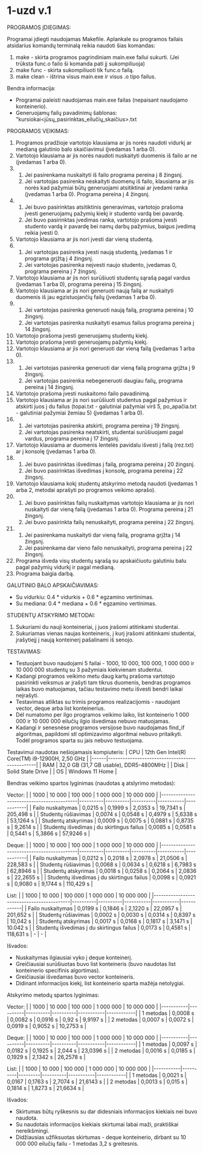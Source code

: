 # 1-uzd v.1
PROGRAMOS ĮDIEGIMAS:

Programai įdiegti naudojamas Makefile. Aplankale su programos failais atsidarius komandų terminalą reikia naudoti šias komandas:
1. make - skirta programos pagrindiniam main.exe failui sukurti. (Jei trūksta func.o failo ši komanda pati jį sukompiliuoja)
2. make func - skirta sukompiliuoti tik func.o failą.
3. make clean - ištrina visus main.exe ir visus .o tipo failus.

Bendra informacija:

- Programai paleisti naudojamas main.exe failas (nepaisant naudojamo konteinerio).
- Generuojamų failų pavadinimų šablonas: "kursiokai<jūsų_pasirinktas_eilučių_skaičius>.txt


PROGRAMOS VEIKIMAS:

1. Programos pradžioje vartotojo klausiama ar jis norės naudoti vidurkį ar medianą galutinio balo skaičiavimui (įvedamas 1 arba 0).
2. Vartotojo klausiama ar jis norės naudoti nuskaityti duomenis iš failo ar ne (įvedamas 1 arba 0).
3. 1) Jei pasirenkama nuskaityti iš failo programa pereina į 8 žingsnį.
   2) Jei vartotojas pasirenka neskaityti duomenų iš failo, klausiama ar jis norės kad pažymiai būtų generuojami atsitiktinai ar įvedami ranka (įvedamas 1 arba 0). Programa pereina į 4 žingsnį.
4. 1) Jei buvo pasirinktas atsitiktinis generavimas, vartotojo prašoma įvesti generuojamų pažymių kiekį ir studento vardą bei pavardę.
   2) Jei buvo pasirinktas įvedimas ranka, vartotojo prašoma įvesti studento vardą ir pavardę bei namų darbų pažymius, baigus įvedimą reikia įvesti 0.
5. Vartotojo klausiama ar jis nori įvesti dar vieną studentą.
6. 1) Jei vartotojas pasirenka įvesti naują studentą, įvedamas 1 ir programa grįžtą į 4 žingsnį.
   2) Jei vartotojas pasirenka neįvesti naujo studento, įvedamas 0, programa pereina į 7 žingsnį.
7. Vartotojo klausiama ar jis nori surūšiuoti studentų sąrašą pagal vardus (įvedamas 1 arba 0), programa pereina į 15 žingsnį.
8. Vartotojo klausiama ar jis nori generuoti naują failą ar nuskaityti duomenis iš jau egzistuojančių failų (įvedamas 1 arba 0).
9. 1) Jei vartotojas pasirenka generuoti naują failą, programa pereina į 10 žingsnį.
   2) Jei vartotojas pasirenka nuskaityti esamus failus programa pereina į 14 žingsnį.
10. Vartotojo prašoma įvesti generuojamų studentų kiekį.
11. Vartotojo prašoma įvesti generuojamų pažymių kiekį.
12. Vartotojo klausiama ar jis nori generuoti dar vieną failą (įvedamas 1 arba 0).
13. 1) Jei vartotojas pasirenka generuoti dar vieną failą programa grįžta į 9 žingsnį.
    2) Jei vartotojas pasirenka nebegeneruoti daugiau failų, programa pereina į 14 žingsnį.
14. Vartotojo prašoma įvesti nuskaitomo failo pavadinimą.
15. Vartotojo klausiama ar jis nori surūšiuoti studentus pagal pažymius ir atskirti juos į du failus (topai.txt - galutiniai pažymiai virš 5, po_apačia.txt - galutiniai pažymiai žemiau 5) (įvedamas 1 arba 0).
16. 1) Jei vartotojas pasirenka atskirti, programa pereina į 19 žingsnį.
    2) Jei vartotojas pasirenka neatskirti, studentai surūšiuojami pagal vardus, programa pereina į 17 žingsnį.
17. Vartotojo klausiama ar duomenis lentelės pavidalu išvesti į failą (rez.txt) ar į konsolę (įvedamas 1 arba 0).
18. 1) Jei buvo pasirinktas išvedimas į failą, programa pereina į 20 žingsnį.
    2) Jei buvo pasirinktas išvedimas į konsolę, programa pereina į 22 žingsnį.
19. Vartotojo klausiama kokį studentų atskyrimo metodą naudoti (įvedamas 1 arba 2, metodai aprašyti po programos veikimo aprašo).
20. 1) Jei buvo pasirinktas failų nuskaitymas vartotojo klausiama ar jis nori nuskaityti dar vieną failą (įvedamas 1 arba 0). Programa pereina į 21 žingsnį.
    2) Jei buvo pasirinkta failų nenuskaityti, programa pereina į 22 žingsnį.
21. 1) Jei pasirenkama nuskaityti dar vieną failą, programa grįžta į 14 žingsnį.
    2) Jei pasirenkama dar vieno failo nenuskaityti, programa pereina į 22 žingsnį.
22. Programa išveda visų studentų sąrašą su apskaičiuotu galutiniu balu pagal pažymių vidurkį ir pagal medianą.
23. Programa baigia darbą.

GALUTINIO BALO APSKAIČIAVIMAS:
- Su vidurkiu: 0.4 * vidurkis + 0.6 * egzamino vertinimas.
- Su mediana: 0.4 * mediana + 0.6 * egzamino vertinimas.


STUDENTŲ ATSKYRIMO METODAI:
1. Sukuriami du nauji konteineriai, į juos įrašomi atitinkami studentai.
2. Sukuriamas vienas naujas konteineris, į kurį įrašomi atitinkami studentai, įrašytiejį į naują konteinerį pašalinami iš senojo.


TESTAVIMAS:
- Testuojant buvo naudojami 5 failai - 1000, 10 000, 100 000, 1 000 000 ir 10 000 000 studentų su 3 pažymiais kiekvienam studentui.
- Kadangi programos veikimo metu daug kartų prašoma vartotojo pasirinkti veiksmus ar įrašyti tam tikrus duomenis, bendras programos laikas buvo matuojamas, tačiau testavimo metu išvesti bendri laikai neįrašyti.
- Testavimas atliktas su trimis programos realizacijomis - naudojant vector, deque arba list konteinerius.
- Dėl numatomo per ilgo programos veikimo laiko, list konteinerio 1 000 000 ir 10 000 000 eilučių ilgio išvedimas nebuvo matuojamas.
- Kadangi ir senesnėse programos versijose buvo naudojamas find_if algoritmas, papildomi stl optimizavimo algoritmai nebuvo pritaikyti. Todėl programos sparta su jais nebuvo testuojama.

Testavimui naudotas nešiojamasis kompiuteris:
| CPU  | 12th Gen Intel(R) Core(TM) i9-12900H, 2,50 GHz |
|------|------------------------------------------------|
| RAM  | 32,0 GB (31,7 GB usable), DDR5-4800MHz         |
| Disk | Solid State Drive                              |
| OS   | Windows 11 Home                                |


Bendras veikimo spartos lyginimas (naudotas ą atslyrimo metodas):

Vector:
|                                           | 1000     | 10 000   | 100 000  | 1 000 000 | 10 000 000 |
|-------------------------------------------|----------|----------|----------|-----------|------------|
| Failo nuskaitymas                         | 0,0215 s | 0,1999 s | 2,0353 s | 19,7341 s |  205,498 s |
| Studentų rūšiavimas                       | 0,0074 s | 0,0548 s | 0,4979 s |  5,6338 s |  53,1264 s |
| Studentų atskyrimas                       | 0,0009 s | 0,0075 s | 0,0881 s |  0,8735 s |  9,2614 s  |
| Studentų išvedimas į du skirtingus failus | 0,0085 s | 0,0581 s | 0,5441 s |  5,3866 s |  57,9246 s |
   
Deque:
|                                           | 1000     | 10 000   | 100 000  | 1 000 000 | 10 000 000 |
|-------------------------------------------|----------|----------|----------|-----------|------------|
| Failo nuskaitymas                         | 0,0212 s | 0,2018 s | 2,0978 s | 21,0506 s |  228,583 s |
| Studentų rūšiavimas                       | 0,0068 s | 0,0634 s | 0,6218 s |  6,7983 s |  62,8946 s |
| Studentų atskyrimas                       | 0,0018 s | 0,0258 s | 0,2064 s |  2,0836 s |  22,2655 s |
| Studentų išvedimas į du skirtingus failus | 0,0098 s | 0,0921 s | 0,9080 s |  9,1744 s |  110,429 s |
   
List:
|                                           | 1000     | 10 000   | 100 000   | 1 000 000 | 10 000 000 |
|-------------------------------------------|----------|----------|-----------|-----------|------------|
| Failo nuskaitymas                         | 0,0199 s | 0,1846 s | 2,1220 s  | 22,0957 s |  201,652 s |
| Studentų rūšiavimas                       | 0,0002 s | 0,0030 s | 0,0314 s  |  0,8397 s |  10,042 s  |
| Studentų atskyrimas                       | 0,0017 s | 0,0168 s | 0,1817 s  |  3,1471 s |  10.042 s  |
| Studentų išvedimas į du skirtingus failus | 0,0173 s | 0,4581 s | 118,631 s |     -     |      -     |

Išvados:
- Nuskaitymas ilgiausiai vyko į deque konteinerį.
- Greičiausiai surūšiuotas buvo list konteineris (buvo naudotas list konteinerio specifinis algortimas).
- Greičiausiai išvedamas buvo vector konteineris.
- Didinant informacijos kiekį, list konteinerio sparta mažėja netolygiai.

Atskyrimo metodų spartos lyginimas:

Vector:
|           | 1000     | 10 000   | 100 000  | 1 000 000 | 10 000 000 |
|-----------|----------|----------|----------|-----------|------------|
| 1 metodas | 0,0008 s | 0,0082 s | 0,0916 s | 0,92 s    | 9,9197 s   |
| 2 metodas | 0,0007 s | 0,0072 s | 0,0919 s | 0,9052 s  | 10,2753 s  |

Deque:
|           | 1000     | 10 000   | 100 000  | 1 000 000 | 10 000 000 |
|-----------|----------|----------|----------|-----------|------------|
| 1 metodas | 0,0097 s | 0,0182 s | 0,1925 s | 2,044 s   | 23,0396 s  |
| 2 metodas | 0,0016 s | 0,0185 s | 0,1929 s | 2,1342 s  | 26,2578 s  |

List:
|           | 1000     | 10 000  | 100 000  | 1 000 000 | 10 000 000 |
|-----------|----------|---------|----------|-----------|------------|
| 1 metodas | 0,0021 s | 0,0167  | 0,1763 s | 2,7074 s  | 21,6143 s  |
| 2 metodas | 0,0013 s | 0,015 s | 0,1814 s | 1,8273 s  | 21,6634 s  |

Išvados:
- Skirtumas būtų ryškesnis su dar didesniais informacijos kiekiais nei buvo naudota.
- Su naudotais informacijos kiekiais skirtumai labai maži, praktiškai nereikšmingi.
- Didžiausias užfiksuotas skirtumas - deque konteinerio, dirbant su 10 000 000 eilučių failu - 1 metodas 3,2 s greitesnis.
